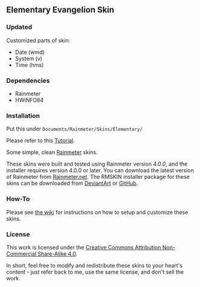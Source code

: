 ## Elementary Evangelion Skin

### Updated
Customized parts of skin:
- Date (wmd)
- System (v)
- Time (hms)

### Dependencies
- Rainmeter
- HWiNFO64


### Installation

Put this under `Documents/Rainmeter/Skins/Elementary/`

Please refer to this [Tutorial][hwinfotutorial].


Some simple, clean [Rainmeter][rainmeternet] skins.

These skins were built and tested using Rainmeter version _4.0.0_, and the installer requires version 4.0.0 or later.
You can download the latest version of Rainmeter from [Rainmeter.net][rainmeternet].
The RMSKIN installer package for these skins can be downloaded from [DeviantArt][devart] or [GitHub][gh-releases].

[rainmeternet]: <http://www.rainmeter.net> "Rainmeter dot net"
[devart]: <http://flyinghyrax.deviantart.com/> "FlyingHyrax on DeviantArt"
[gh-releases]: <https://github.com/FlyingHyrax/Elementary/releases> "GitHub - Elementary releases"
[hwinfotutorial]: <https://docs.rainmeter.net/tips/hwinfo/> "HWiNFO64 Rainmeter Tutorial" 

### How-To

Please see [the wiki][start-here] for instructions on how to setup and customize these skins.

[start-here]: <https://github.com/flyinghyrax/Elementary/wiki/Start-Here>

### License

This work is licensed under the [Creative Commons Attribution Non-Commercial Share-Alike 4.0][cc-license].

In short, feel free to modify and redistribute these skins to your heart's content - just refer back to me, use the same license, and don't sell the work.

[cc-license]: <http://creativecommons.org/licenses/by-nc-sa/4.0/>
